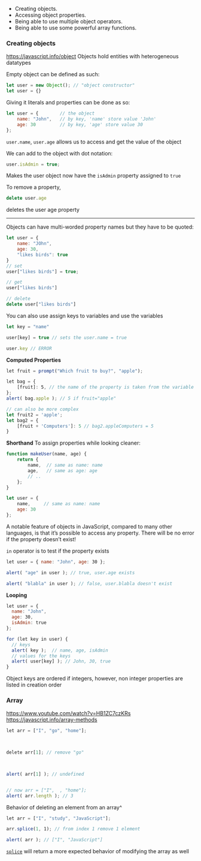 - Creating objects.
- Accessing object properties.
- Being able to use multiple object operators.
- Being able to use some powerful array functions.

### Creating objects
https://javascript.info/object
Objects hold entities with heterogeneous datatypes

Empty object can be defined as such:
```javascript
let user = new Object(); // "object constructor" 
let user = {}
```

Giving it literals and properties can be done as so:
```javascript
let user = {        // the object
	name: "John",   // by key, 'name' store value 'John'
	age: 30         // by key, 'age' store value 30
};
```

`user.name`, `user.age` allows us to access and get the value of the object

We can add to the object with dot notation:
```javascript
user.isAdmin = true;
```

Makes the user object now have the `isAdmin` property assigned to `true`

To remove a property, 
```javascript
delete user.age
```
deletes the user age property

---

Objects can have multi-worded property names but they have to be quoted:
```javascript
let user = {
	name: "JOhn",
	age: 30,
	"likes birds": true
}
// set
user["likes birds"] = true;

// get
user["likes birds"]

// delete
delete user["likes birds"]
```

You can also use assign keys to variables and use the variables 
```javascript
let key = "name"

user[key] = true // sets the user.name = true

user.key // ERROR
```

**Computed Properties**
```javascript
let fruit = prompt("Which fruit to buy?", "apple");

let bag = {
	[fruit]: 5, // the name of the property is taken from the variable fruit
};
alert( bag.apple ); // 5 if fruit="apple"

// can also be more complex
let fruit2 = 'apple';
let bag2 = {
	[fruit + 'Computers']: 5 // bag2.appleComputers = 5
}
```

**Shorthand**
To assign properties while looking cleaner:
```javascript
function makeUser(name, age) {
	return {
		name,  // same as name: name
		age,   // same as age: age
		// ..
	};
}

let user = {
	name,     // same as name: name
	age: 30
};
```
A notable feature of objects in JavaScript, compared to many other languages, is that it’s possible to access any property. There will be no error if the property doesn’t exist!

`in` operator is to test if the property exists
```javascript
let user = { name: "John", age: 30 };

alert( "age" in user ); // true, user.age exists

alert( "blabla" in user ); // false, user.blabla doesn't exist
```

**Looping**
```javascript
let user = {
  name: "John",
  age: 30,
  isAdmin: true
};

for (let key in user) {
  // keys
  alert( key );  // name, age, isAdmin
  // values for the keys
  alert( user[key] ); // John, 30, true
}
```
Object keys are ordered if integers, however, non integer properties are listed in creation order

### Array
https://www.youtube.com/watch?v=HB1ZC7czKRs
https://javascript.info/array-methods

```js
let arr = ["I", "go", "home"];

  

delete arr[1]; // remove "go"

  

alert( arr[1] ); // undefined


// now arr = ["I",  , "home"];
alert( arr.length ); // 3
```
Behavior of deleting an element from an array^

```js
let arr = ["I", "study", "JavaScript"];

arr.splice(1, 1); // from index 1 remove 1 element

alert( arr ); // ["I", "JavaScript"]
```
[`splice`](https://developer.mozilla.org/en-US/docs/Web/JavaScript/Reference/Global_Objects/Array/splice) will return a more expected behavior of modifying the array as well